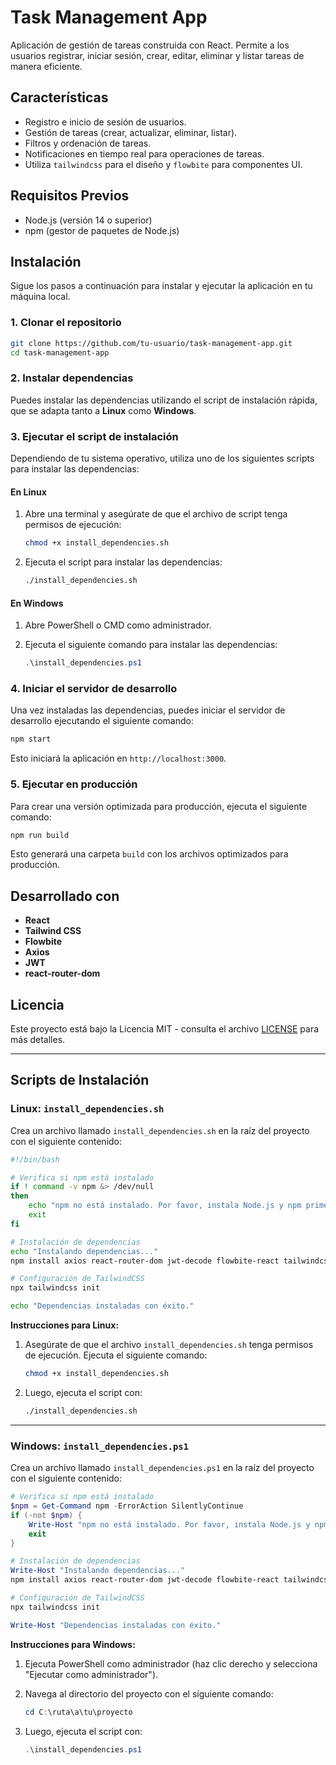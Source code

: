 
# Task Management App

Aplicación de gestión de tareas construida con React. Permite a los usuarios registrar, iniciar sesión, crear, editar, eliminar y listar tareas de manera eficiente.

## Características

- Registro e inicio de sesión de usuarios.
- Gestión de tareas (crear, actualizar, eliminar, listar).
- Filtros y ordenación de tareas.
- Notificaciones en tiempo real para operaciones de tareas.
- Utiliza `tailwindcss` para el diseño y `flowbite` para componentes UI.

## Requisitos Previos

- Node.js (versión 14 o superior)
- npm (gestor de paquetes de Node.js)

## Instalación

Sigue los pasos a continuación para instalar y ejecutar la aplicación en tu máquina local.

### 1. Clonar el repositorio

```bash
git clone https://github.com/tu-usuario/task-management-app.git
cd task-management-app
```

### 2. Instalar dependencias

Puedes instalar las dependencias utilizando el script de instalación rápida, que se adapta tanto a **Linux** como **Windows**.

### 3. Ejecutar el script de instalación

Dependiendo de tu sistema operativo, utiliza uno de los siguientes scripts para instalar las dependencias:

#### En Linux

1. Abre una terminal y asegúrate de que el archivo de script tenga permisos de ejecución:

   ```bash
   chmod +x install_dependencies.sh
   ```

2. Ejecuta el script para instalar las dependencias:

   ```bash
   ./install_dependencies.sh
   ```

#### En Windows

1. Abre PowerShell o CMD como administrador.

2. Ejecuta el siguiente comando para instalar las dependencias:

   ```powershell
   .\install_dependencies.ps1
   ```

### 4. Iniciar el servidor de desarrollo

Una vez instaladas las dependencias, puedes iniciar el servidor de desarrollo ejecutando el siguiente comando:

```bash
npm start
```

Esto iniciará la aplicación en `http://localhost:3000`.

### 5. Ejecutar en producción

Para crear una versión optimizada para producción, ejecuta el siguiente comando:

```bash
npm run build
```

Esto generará una carpeta `build` con los archivos optimizados para producción.

## Desarrollado con

- **React**
- **Tailwind CSS**
- **Flowbite**
- **Axios**
- **JWT**
- **react-router-dom**

## Licencia

Este proyecto está bajo la Licencia MIT - consulta el archivo [LICENSE](LICENSE) para más detalles.

---

## Scripts de Instalación

### **Linux: `install_dependencies.sh`**

Crea un archivo llamado `install_dependencies.sh` en la raíz del proyecto con el siguiente contenido:

```bash
#!/bin/bash

# Verifica si npm está instalado
if ! command -v npm &> /dev/null
then
    echo "npm no está instalado. Por favor, instala Node.js y npm primero."
    exit
fi

# Instalación de dependencias
echo "Instalando dependencias..."
npm install axios react-router-dom jwt-decode flowbite-react tailwindcss @heroicons/react react-hot-toast

# Configuración de TailwindCSS
npx tailwindcss init

echo "Dependencias instaladas con éxito."
```

**Instrucciones para Linux:**

1. Asegúrate de que el archivo `install_dependencies.sh` tenga permisos de ejecución. Ejecuta el siguiente comando:

   ```bash
   chmod +x install_dependencies.sh
   ```

2. Luego, ejecuta el script con:

   ```bash
   ./install_dependencies.sh
   ```

---

### **Windows: `install_dependencies.ps1`**

Crea un archivo llamado `install_dependencies.ps1` en la raíz del proyecto con el siguiente contenido:

```powershell
# Verifica si npm está instalado
$npm = Get-Command npm -ErrorAction SilentlyContinue
if (-not $npm) {
    Write-Host "npm no está instalado. Por favor, instala Node.js y npm primero."
    exit
}

# Instalación de dependencias
Write-Host "Instalando dependencias..."
npm install axios react-router-dom jwt-decode flowbite-react tailwindcss @heroicons/react react-hot-toast

# Configuración de TailwindCSS
npx tailwindcss init

Write-Host "Dependencias instaladas con éxito."
```

**Instrucciones para Windows:**

1. Ejecuta PowerShell como administrador (haz clic derecho y selecciona "Ejecutar como administrador").

2. Navega al directorio del proyecto con el siguiente comando:

   ```powershell
   cd C:\ruta\a\tu\proyecto
   ```

3. Luego, ejecuta el script con:

   ```powershell
   .\install_dependencies.ps1
   ```

